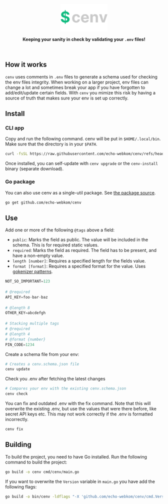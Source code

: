 <div align="center">

<img src=".github/logo.png" width="30%">

**Keeping your sanity in check by validating your `.env` files!**

</div>

<br>

## How it works

`cenv` uses comments in `.env` files to generate a schema used for checking the env files integrity. When working on a larger project, env files can change a lot and sometimes break your app if you have forgotten to add/edit/update certain fields. With `cenv` you mimize this risk by having a source of truth that makes sure your env is set up correctly.

## Install

### CLI app

Copy and run the following command. cenv will be put in `$HOME/.local/bin`. Make sure that the directory is in your `$PATH`.

```sh
curl -fsSL https://raw.githubusercontent.com/echo-webkom/cenv/refs/heads/main/install.sh | bash
```

Once installed, you can self-update with `cenv upgrade` or the `cenv-install` binary (separate download).

### Go package

You can also use cenv as a single-util package. See [the package source](cenv.go).

```sh
go get github.com/echo-webkom/cenv
```

## Use

Add one or more of the following `@tags` above a field:

- `public`: Marks the field as public. The value will be included in the schema. This is for required static values.
- `required`: Marks the field as required. The field has to be present, and have a non-empty value.
- `length [number]`: Requires a specified length for the fields value.
- `format [format]`: Requires a specified format for the value. Uses [gokenizer patterns](https://github.com/jesperkha/gokenizer).

```py
NOT_SO_IMPORTANT=123

# @required
API_KEY=foo-bar-baz

# @length 8
OTHER_KEY=abcdefgh

# Stacking multiple tags
# @required
# @length 4
# @format {number}
PIN_CODE=1234
```

Create a schema file from your env:

```sh
# Creates a cenv.schema.json file
cenv update
```

Check you .env after fetching the latest changes

```sh
# Compares your env with the existing cenv.schema.json
cenv check
```

You can fix and outdated .env with the fix command. Note that this will overwrite the existing .env, but use the values that were there before, like secret API keys etc. This may not work correctly if the .env is formatted incorrectly.

```sh
cenv fix
```

## Building

To build the project, you need to have Go installed. Run the following command to build the project:

```sh
go build -o cenv cmd/cenv/main.go
```

If you want to overwrite the `Version` variable in `main.go` you have add the following flags:

```sh
go build -o bin/cenv -ldflags "-X 'github.com/echo-webkom/cenv/cmd.Version=<your-version>'" main.go
```
